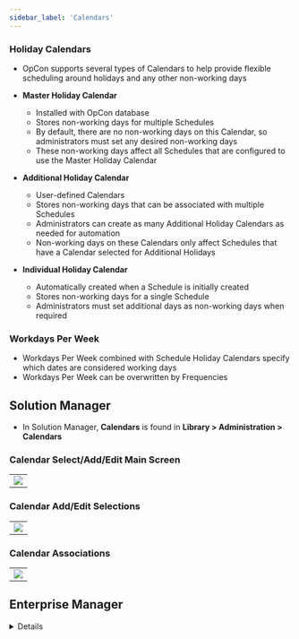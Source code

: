 ```yaml
---
sidebar_label: 'Calendars'
---
```


### Holiday Calendars

* OpCon supports several types of Calendars to help provide flexible scheduling around holidays and any other non-working days 

* **Master Holiday Calendar**
  * Installed with OpCon database
  * Stores non-working days for multiple Schedules
  * By default, there are no non-working days on this Calendar, so administrators must set any desired non-working days
  * These non-working days affect all Schedules that are configured to use the Master Holiday Calendar
* **Additional Holiday Calendar**
  * User-defined Calendars
  * Stores non-working days that can be associated with multiple Schedules
  * Administrators can create as many Additional Holiday Calendars as needed for automation
  * Non-working days on these Calendars only affect Schedules that have a Calendar selected for Additional Holidays
* **Individual Holiday Calendar**
  * Automatically created when a Schedule is initially created
  * Stores non-working days for a single Schedule
  * Administrators must set additional days as non-working days when required

### Workdays Per Week

* Workdays Per Week combined with Schedule Holiday Calendars specify which dates are considered working days
* Workdays Per Week can be overwritten by Frequencies

## Solution Manager

* In Solution Manager, **Calendars** is found in **Library > Administration > Calendars**

### Calendar Select/Add/Edit Main Screen

||
|--------------------------------------------|
|![](../static/imgbasic/sm-calendar-main.png)|

### Calendar Add/Edit Selections

||
|------------------------------------------------|
|![](../static/imgbasic/sm-calendar-add-edit.png)|

### Calendar Associations

||
|----------------------------------------------------|
|![](../static/imgbasic/sm-calendar-associations.png)|

## Enterprise Manager

<details>

In Enterprise Manager, **Calendars** is found in **Adminstration > Calendars**

### Calendar Screen Descriptions

||
|-----------------------------------------|
|![Picture226](../static/imgbasic/226.png)|  

### Schedules and Frequencies that Use Selected Calendar

||
|-----------------------------------------|
|![Picture227](../static/imgbasic/227.png)|

### Select Additional Calendars in Schedule Master

||
|-----------------------------------------|
|![Picture228](../static/imgbasic/228.png)|
|![Picture229](../static/imgbasic/229.png)|

### Select Workdays per Week

||
|-----------------------------------------|
|![Picture230](../static/imgbasic/230.png)|

</details>
